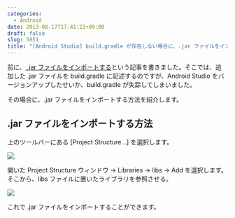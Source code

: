 ```yaml
---
categories:
  - Android
date: 2013-08-17T17:41:23+09:00
draft: false
slug: 5851
title: "[Android Studio] build.gradle が存在しない場合に、.jar ファイルをインポートする方法"
---
```


前に、[ .jar ファイルをインポートする](http://rakuishi.com/androidsdk/5768/)という記事を書きました。そこでは、追加した .jar ファイルを build.gradle に記述するのですが、Android Studio をバージョンアップしたせいか、build.gradle が失踪してしまいました。

その場合に、.jar ファイルをインポートする方法を紹介します。

## .jar ファイルをインポートする方法

上のツールバーにある [Project Structure…] を選択します。

![](/images/2013/08/5851_1.png)

開いた Project Structure ウィンドウ → Libraries → libs → Add を選択します。そこから、libs ファイルに置いたライブラリを参照させる。

![](/images/2013/08/5851_2.png)

これで .jar ファイルをインポートすることができます。
